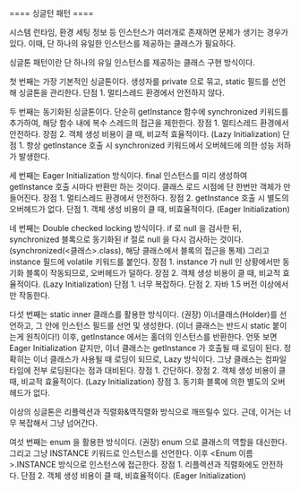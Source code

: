 ==== 싱글턴 패턴 ====

시스템 런타임, 환경 세팅 정보 등 인스턴스가 여러개로 존재하면 문제가 생기는 경우가 있다.
이때, 단 하나의 유일한 인스턴스를 제공하는 클래스가 필요하다.

싱글톤 패턴이란 단 하나의 유일 인스턴스를 제공하는 클래스 구현 방식이다.

첫 번째는 가장 기본적인 싱글톤이다.
생성자를 private 으로 묶고, static 필드를 선언해 싱글톤을 관리한다.
  단점 1. 멀티스레드 환경에서 안전하지 않다.
      
두 번째는 동기화된 싱글톤이다.
단순히 getInstance 함수에 synchronized 키워드를 추가하여,
해당 함수 내에 복수 스레드의 접근을 제한한다.
  장점 1. 멀티스레드 환경에서 안전하다.
  장점 2. 객체 생성 비용이 클 때, 비교적 효율적이다. (Lazy Initialization)
  단점 1. 항상 getInstance 호출 시 synchronized 키워드에서 오버헤드에 의한 성능 저하가 발생한다.
        
세 번째는 Eager Initialization 방식이다.
final 인스턴스를 미리 생성하여 getInstance 호출 시마다 반환만 하는 것이다.
클래스 로드 시점에 단 한번만 객체가 만들어진다.
  장점 1. 멀티스레드 환경에서 안전하다.
  장점 2. getInstance 호출 시 별도의 오버헤드가 없다.
  단점 1. 객체 생성 비용이 클 때, 비효율적이다. (Eager Initialization)
      
네 번째는 Double checked locking 방식이다.
if 로 null 을 검사한 뒤, synchronized 블록으로 동기화된 if 절로 null 을 다시 검사하는 것이다.
(synchronized(<클래스>.class), 해당 클래스에서 블록의 접근을 통제) 
그리고 instance 필드에 volatile 키워드를 붙인다.
  장점 1. instance 가 null 인 상황에서만 동기화 블록이 작동되므로, 오버헤드가 덜하다.
  장점 2. 객체 생성 비용이 클 때, 비교적 효율적이다. (Lazy Initialization)
  단점 1. 너무 복잡하다.
  단점 2. 자바 1.5 버전 이상에서만 작동한다.
   
다섯 번째는 static inner 클래스를 활용한 방식이다. (권장)
이너클래스(Holder)를 선언하고, 그 안에 인스턴스 필드를 선언 및 생성한다. (이너 클래스는 반드시 static 붙이는게 원칙이다!)
이후, getInstance 에서는 홀더의 인스턴스를 반환한다.
언뜻 보면 Eager Initialization 같지만, 이너 클래스는 getInstance 가 호출될 때
로딩이 된다. 정확히는 이너 클래스가 사용될 때 로딩이 되므로, Lazy 방식이다.
그냥 클래스는 컴파일 타임에 전부 로딩된다는 점과 대비된다.
  장점 1. 간단하다.
  장점 2. 객체 생성 비용이 클 때, 비교적 효율적이다. (Lazy Initialization)
  장점 3. 동기화 블록에 의한 별도의 오버헤드가 없다.
  
이상의 싱글톤은 리플렉션과 직렬화&역직렬화 방식으로 깨뜨릴수 있다.
근데, 이거는 너무 복잡해서 그냥 넘어간다.

여섯 번째는 enum 을 활용한 방식이다. (권장)
enum 으로 클래스의 역할을 대신한다.
그리고 그냥 INSTANCE 키워드로 인스턴스를 선언한다.
이후 <Enum 이름>.INSTANCE 방식으로 인스턴스에 접근한다.
  장점 1. 리플렉션과 직렬화에도 안전하다.
  단점 2. 객체 생성 비용이 클 때, 비효율적이다. (Eager Initialization)
